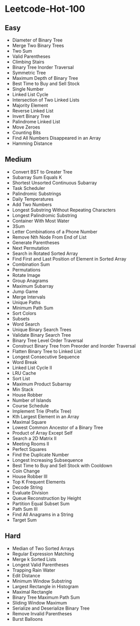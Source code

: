 # Leetcode-Hot-100

## Easy
- Diameter of Binary Tree
- Merge Two Binary Trees
- Two Sum
- Valid Parentheses
- Climbing Stairs
- Binary Tree Inorder Traversal
- Symmetric Tree
- Maximum Depth of Binary Tree
- Best Time to Buy and Sell Stock
- Single Number
- Linked List Cycle
- Intersection of Two Linked Lists
- Majority Element
- Reverse Linked List
- Invert Binary Tree
- Palindrome Linked List
- Move Zeroes
- Counting Bits
- Find All Numbers Disappeared in an Array
- Hamming Distance

## Medium
- Convert BST to Greater Tree
- Subarray Sum Equals K
- Shortest Unsorted Continuous Subarray
- Task Scheduler
- Palindromic Substrings
- Daily Temperatures
- Add Two Numbers
- Longest Substring Without Repeating Characters
- Longest Palindromic Substring
- Container With Most Water
- 3Sum
- Letter Combinations of a Phone Number
- Remove Nth Node From End of List
- Generate Parentheses
- Next Permutation
- Search in Rotated Sorted Array
- Find First and Last Position of Element in Sorted Array
- Combination Sum
- Permutations
- Rotate Image
- Group Anagrams
- Maximum Subarray
- Jump Game
- Merge Intervals
- Unique Paths
- Minimum Path Sum
- Sort Colors
- Subsets
- Word Search
- Unique Binary Search Trees
- Validate Binary Search Tree
- Binary Tree Level Order Traversal
- Construct Binary Tree from Preorder and Inorder Traversal
- Flatten Binary Tree to Linked List
- Longest Consecutive Sequence
- Word Break
- Linked List Cycle II
- LRU Cache
- Sort List
- Maximum Product Subarray
- Min Stack
- House Robber
- Number of Islands
- Course Schedule
- Implement Trie (Prefix Tree)
- Kth Largest Element in an Array
- Maximal Square
- Lowest Common Ancestor of a Binary Tree
- Product of Array Except Self
- Search a 2D Matrix II
- Meeting Rooms II
- Perfect Squares
- Find the Duplicate Number
- Longest Increasing Subsequence
- Best Time to Buy and Sell Stock with Cooldown
- Coin Change
- House Robber III
- Top K Frequent Elements
- Decode String
- Evaluate Division
- Queue Reconstruction by Height
- Partition Equal Subset Sum
- Path Sum III
- Find All Anagrams in a String
- Target Sum

## Hard
- Median of Two Sorted Arrays
- Regular Expression Matching
- Merge k Sorted Lists
- Longest Valid Parentheses
- Trapping Rain Water
- Edit Distance
- Minimum Window Substring
- Largest Rectangle in Histogram
- Maximal Rectangle
- Binary Tree Maximum Path Sum
- Sliding Window Maximum
- Serialize and Deserialize Binary Tree
- Remove Invalid Parentheses
- Burst Balloons

